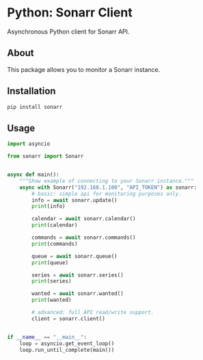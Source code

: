 # Python: Sonarr Client

Asynchronous Python client for Sonarr API.

## About

This package allows you to monitor a Sonarr instance.

## Installation

```bash
pip install sonarr
```

## Usage

```python
import asyncio

from sonarr import Sonarr


async def main():
    """Show example of connecting to your Sonarr instance."""
    async with Sonarr("192.168.1.100", "API_TOKEN") as sonarr:
        # basic: simple api for monitoring purposes only.
        info = await sonarr.update()
        print(info)

        calendar = await sonarr.calendar()
        print(calendar)

        commands = await sonarr.commands()
        print(commands)

        queue = await sonarr.queue()
        print(queue)

        series = await sonarr.series()
        print(series)

        wanted = await sonarr.wanted()
        print(wanted)

        # advanced: full API read/write support.
        client = sonarr.client()


if __name__ == "__main__":
    loop = asyncio.get_event_loop()
    loop.run_until_complete(main())
```
